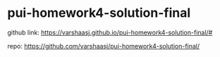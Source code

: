 # pui-homework4-solution-final

github link: https://varshaasj.github.io/pui-homework4-solution-final/#

repo: https://github.com/varshaasj/pui-homework4-solution-final/
